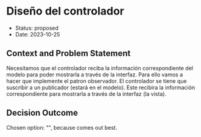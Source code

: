 # Diseño del controlador

* Status: proposed
* Date: 2023-10-25

## Context and Problem Statement

Necesitamos que el controlador reciba la información correspondiente del modelo para poder mostrarla a través de la interfaz. 
Para ello vamos a hacer que implemente el patron observador. El controlador se tiene que suscribir a un publicador (estará en el modelo). Este recibira la información correspondiente para mostrarla a través de la interfaz (la vista).

## Decision Outcome

Chosen option: "", because comes out best.
